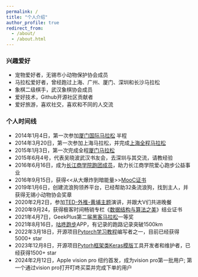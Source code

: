 ```yaml
---
permalink: /
title: "个人介绍"
author_profile: true
redirect_from: 
  - /about/
  - /about.html
---
```


### 兴趣爱好

- 宠物爱好者，无锡市小动物保护协会成员
- 马拉松爱好者，曾经跑过上海、广州、厦门、深圳和长沙马拉松
- 象棋二级棋手，武汉象棋协会成员
- 爱好技术，Github开源社区贡献者
- 爱好旅游，喜欢社交，喜欢和不同的人交流

### 个人时间线

- 2014年1月4日，第一次参加[厦门国际马拉松](https://zhangyumvp.cn/images/xiamen_mls.jpg) 半程
- 2014年3月20日，第一次参加上海马拉松，并完成[上海全程马拉松](https://zhangyumvp.cn/images/shanghai_mls.jpg)
- 2015年1月3日，第一次完成全程[厦门马拉松](https://zhangyumvp.cn/images/mls.jpg)
- 2015年6月4号，代表吴晓波武汉书友会，去深圳与其交流，请教经验
- 2016年6月16日，成为[长江商学院跑团成员](https://zhangyumvp.cn/images/changjiang.jpg)，助力长江商学院爱心跑步公益事业
- 2016年9月15日，获得<<从大爆炸到暗能量>>[MooC证书](https://zhangyumvp.cn/images/mooc.jpg)
- 2019年1月6日，创建流浪狗领养平台，已经帮助32条流浪狗，找到主人，并获得无锡小动物协会奖章
- 2020年2月2日，参加[TED-外推-黄埔主题](https://zhangyumvp.cn/images/ted.jpg)演讲，并跟大V们共进晚餐
- 2020年9月24，获得极客时间畅销专栏《[数据结构与算法之美](https://zhangyumvp.cn/images/shuju_1.jpg)》结业证书
- 2021年4月7日，GeekPlus第二届[黑客马拉松](https://zhangyumvp.cn/images/prize.jpg)一等奖
- 2021年8月16日，[咕咚跑步](https://zhangyumvp.cn/images/gudong.jpg)APP，有记录的跑路记录突破1500km
- 2022年3月18日，开源项目[Pytorch学习教程](https://github.com/zhangyu345293721)编写者之一，目前已经获得5000+ star
- 2023年12月8日，开源项目[Pytorh框架类Keras模版](https://github.com/zhangyu345293721)工具开发者和维护者，已经获得1500+ star
- 2024年2月12日，Apple vision pro 纽约首发，成为vision pro第一批用户; 第一个通过vision pro打开叮咚买菜并完成下单的用户
  
